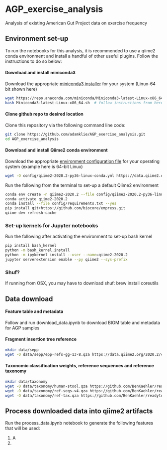 # AGP_exercise_analysis
Analysis of existing American Gut Project data on exercise frequency

## Environment set-up
To run the notebooks for this analysis, it is recommended to use a qiime2 conda environment and install a handful
of other useful plugins. Follow the instructions to do so below:

#### Download and install miniconda3
Download the appropriate [miniconda3 installer](https://docs.conda.io/en/latest/miniconda.html) for your system (Linux-64 bit shown here)
```bash
wget https://repo.anaconda.com/miniconda/Miniconda3-latest-Linux-x86_64.sh
bash Miniconda3-latest-Linux-x86_64.sh  # follow instructions from here
```

#### Clone github repo to desired location
Clone this repository via the following command line code:
```bash
git clone https://github.com/adamklie/AGP_exercise_analysis.git
cd AGP_exercise_analysis
```

#### Download and install Qiime2 conda environment 
Download the appropriate [environment configuration file](https://docs.qiime2.org/2020.2/install/native/#install-QIIME-2-within-a-conda-envrionment) for your operating system (example here is 64-bit Linux)
```bash
wget -O config/qiime2-2020.2-py36-linux-conda.yml https://data.qiime2.org/distro/core/qiime2-2020.2-py36-linux-conda.yml
```

Run the following from the terminal to set-up a default Qiime2 environment
```bash
conda env create -n qiime2-2020.2 --file config/qiime2-2020.2-py36-linux-conda.yml
conda activate qiime2-2020.2
conda install --file config/requirements.txt --yes
pip install git+https://github.com/biocore/empress.git
qiime dev refresh-cache
```

### Set-up kernels for Jupyter notebooks
Run the following after activating the environment to set-up bash kernel
```bash
pip install bash_kernel
python -m bash_kernel.install
python -m ipykernel install --user --name=qiime2-2020.2
jupyter serverextension enable --py qiime2 --sys-prefix
```

### Shuf?
If running from OSX, you may have to download shuf: brew install coreutils

## Data download

#### Feature table and metadata
Follow and run download_data.ipynb to download BIOM table and metadata for AGP samples

#### Fragment insertion tree reference
```bash
mkdir data/sepp
wget -O data/sepp/epp-refs-gg-13-8.qza https://data.qiime2.org/2020.2/common/sepp-refs-gg-13-8.qza
```

#### Taxonomic classification weights, reference sequences and reference taxonomy
```bash
mkdir data/taxonomy
wget -O data/taxonomy/human-stool.qza https://github.com/BenKaehler/readytowear/raw/master/data/gg_13_8/515f-806r/human-stool.qza
wget -O data/taxonomy/ref-seqs-v4.qza https://github.com/BenKaehler/readytowear/raw/master/data/gg_13_8/515f-806r/ref-seqs-v4.qza
wget -O data/taxonomy/ref-tax.qza https://github.com/BenKaehler/readytowear/raw/master/data/gg_13_8/515f-806r/ref-tax.qza
```

## Process downloaded data into qiime2 artifacts
Run the process_data.ipynb notebook to generate the following features that will be used:
1. A
2. 